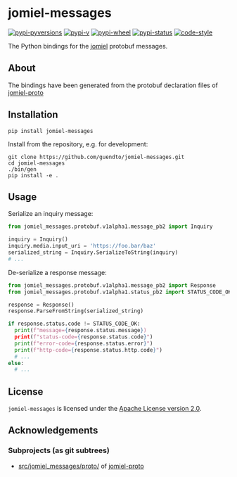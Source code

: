 # jomiel-messages

[![pypi-pyversions](https://img.shields.io/pypi/pyversions/jomiel-messages?color=%230a66dc)][pypi]
[![pypi-v](https://img.shields.io/pypi/v/jomiel-messages?color=%230a66dc)][pypi]
[![pypi-wheel](https://img.shields.io/pypi/wheel/jomiel-messages?color=%230a66dc)][pypi]
[![pypi-status](https://img.shields.io/pypi/status/jomiel-messages?color=%230a66dc)][pypi]
[![code-style](https://img.shields.io/badge/code%20style-black-000000.svg)][black]

[pypi]: https://pypi.org/project/jomiel-messages
[black]: https://pypi.org/project/black

The Python bindings for the [jomiel] protobuf messages.

[jomiel]: https://github.com/guendto/jomiel

## About

The bindings have been generated from the protobuf declaration files of
[jomiel-proto]

[jomiel-proto]: https://github.com/guendto/jomiel-proto/

## Installation

```shell
pip install jomiel-messages
```

Install from the repository, e.g. for development:

```shell
git clone https://github.com/guendto/jomiel-messages.git
cd jomiel-messages
./bin/gen
pip install -e .
```

## Usage

Serialize an inquiry message:

```python
from jomiel_messages.protobuf.v1alpha1.message_pb2 import Inquiry

inquiry = Inquiry()
inquiry.media.input_uri = 'https://foo.bar/baz'
serialized_string = Inquiry.SerializeToString(inquiry)
# ...
```

De-serialize a response message:

```python
from jomiel_messages.protobuf.v1alpha1.message_pb2 import Response
from jomiel_messages.protobuf.v1alpha1.status_pb2 import STATUS_CODE_OK

response = Response()
response.ParseFromString(serialized_string)

if response.status.code != STATUS_CODE_OK:
  print(f"message={response.status.message})
  print(f"status-code={response.status.code}")
  print(f"error-code={response.status.error}")
  print(f"http-code={response.status.http.code}")
  # ...
else:
  # ...
```

## License

`jomiel-messages` is licensed under the [Apache License version
2.0][aplv2].

[aplv2]: https://www.tldrlegal.com/l/apache2

## Acknowledgements

### Subprojects (as git subtrees)

- [src/jomiel_messages/proto/](src/jomiel_messages/proto/) of
  [jomiel-proto]
